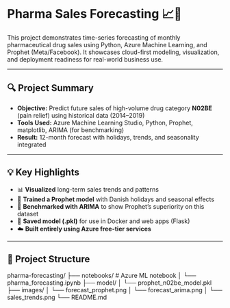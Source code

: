 # Pharma Sales Forecasting 📈💊

This project demonstrates time-series forecasting of monthly pharmaceutical drug sales using Python, Azure Machine Learning, and Prophet (Meta/Facebook). It showcases cloud-first modeling, visualization, and deployment readiness for real-world business use.

---

## 🔍 Project Summary

- **Objective:** Predict future sales of high-volume drug category **N02BE** (pain relief) using historical data (2014–2019)
- **Tools Used:** Azure Machine Learning Studio, Python, Prophet, matplotlib, ARIMA (for benchmarking)
- **Result:** 12-month forecast with holidays, trends, and seasonality integrated

---

## 💡 Key Highlights

- 📊 **Visualized** long-term sales trends and patterns  
- 🧠 **Trained a Prophet model** with Danish holidays and seasonal effects  
- 🔁 **Benchmarked with ARIMA** to show Prophet’s superiority on this dataset  
- 💾 **Saved model (.pkl)** for use in Docker and web apps (Flask)  
- ☁️ **Built entirely using Azure free-tier services**

---

## 📂 Project Structure

pharma-forecasting/
├── notebooks/ # Azure ML notebook
│ └── pharma_forecasting.ipynb
├── model/
│ └── prophet_n02be_model.pkl
├── images/
│ └── forecast_prophet.png
│ └── forecast_arima.png
│ └── sales_trends.png
└── README.md
